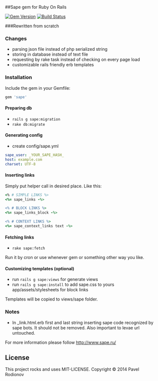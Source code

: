 ##Sape gem for Ruby On Rails

[![Gem Version](https://badge.fury.io/rb/sape.png)](http://badge.fury.io/rb/sape)
[![Build Status](https://travis-ci.org/krim/sape.svg?branch=master)](https://travis-ci.org/iRet/sape)

###Rewritten from scratch

### Changes
* parsing json file instead of php serialized string
* storing in database instead of text file
* requesting by rake task instead of checking on every page load
* customizable rails friendly erb templates

### Installation
Include the gem in your Gemfile:
```ruby
gem 'sape'
```

#### Preparing db
* `rails g sape:migration`
* `rake db:migrate`

#### Generating config
* create config/sape.yml
```yml
sape_user: _YOUR_SAPE_HASH_
host: example.com
charset: UTF-8
```

#### Inserting links
Simply put helper call in desired place. Like this:
```ruby
<% # SIMPLE LINKS %>
<%= sape_links -%>

<% # BLOCK LINKS %>
<%= sape_links_block -%>

<% # CONTEXT LINKS %>
<%= sape_context_links text -%>
```

#### Fetching links
* `rake sape:fetch`

Run it by cron or use whenever gem or something other way you like.

#### Customizing templates (optional)
* run `rails g sape:views` for generate views
* run `rails g sape:install` to add sape.css to yours app/assets/stylesheets for block links


Templates will be copied to views/sape folder.

### Notes
* In _link.html.erb first and last string inserting sape code recognized by sape bots. It should not be removed. Also important to levae url untouched.

For more information please follow http://www.sape.ru/

License
-------
This project rocks and uses MIT-LICENSE.
Copyright © 2014 Pavel Rodionov